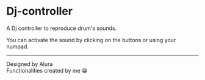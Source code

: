 # Dj-controller
A Dj controller to reproduce drum's sounds.

You can activate the sound by clicking on the buttons or using your numpad.
***
Designed by Alura <br>
Functionalities created by me 😁
